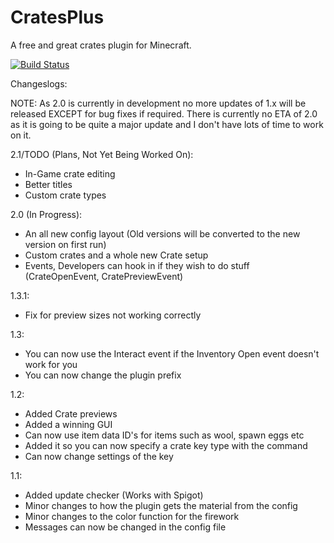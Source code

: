 CratesPlus
=====================

A free and great crates plugin for Minecraft.


[![Build Status](http://ci.connorlinfoot.com:8080/buildStatus/icon?job=CratesPlus)](http://ci.connorlinfoot.com:8080/job/CratesPlus/)


Changeslogs:

NOTE: As 2.0 is currently in development no more updates of 1.x will be released EXCEPT for bug fixes if required. There is currently no ETA of 2.0 as it is going to be quite a major update and I don't have lots of time to work on it.

2.1/TODO (Plans, Not Yet Being Worked On):
 - In-Game crate editing
 - Better titles
 - Custom crate types

2.0 (In Progress):
 - An all new config layout (Old versions will be converted to the new version on first run)
 - Custom crates and a whole new Crate setup
 - Events, Developers can hook in if they wish to do stuff (CrateOpenEvent, CratePreviewEvent)

1.3.1:
 - Fix for preview sizes not working correctly

1.3:
 - You can now use the Interact event if the Inventory Open event doesn't work for you
 - You can now change the plugin prefix

1.2:
 - Added Crate previews
 - Added a winning GUI
 - Can now use item data ID's for items such as wool, spawn eggs etc
 - Added it so you can now specify a crate key type with the command
 - Can now change settings of the key

1.1:
 - Added update checker (Works with Spigot)
 - Minor changes to how the plugin gets the material from the config
 - Minor changes to the color function for the firework
 - Messages can now be changed in the config file